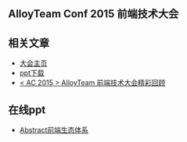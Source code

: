 AlloyTeam Conf 2015 前端技术大会
---


## 相关文章 ##
- [大会主页](http://ac.alloyteam.com/2016/)
- [ppt下载](http://ac.alloyteam.com/2015/summary.html)
- [< AC 2015 > AlloyTeam 前端技术大会精彩回顾](http://www.alloyteam.com/2015/12/ac2015/)

## 在线ppt  ##
- [Abstract前端生态体系](http://www.litepage.net/view/56322ad8607af)

